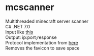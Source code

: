 # mcscanner
Multithreaded minecraft server scanner  
C# .NET 7.0  
Input like [this](https://github.com/mat-1/minecraft-scans/)  
Output: ip:port;response  
Protocol implementation from [here](https://gist.github.com/csh/2480d14fbbb33b4bbae3)  
Removes the favicon to save space  
